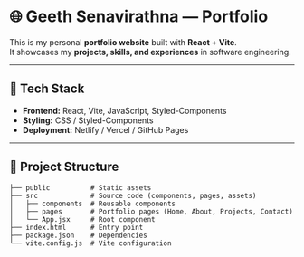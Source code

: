 # 🌐 Geeth Senavirathna — Portfolio

This is my personal **portfolio website** built with **React + Vite**.  
It showcases my **projects, skills, and experiences** in software engineering.

---

## 🚀 Tech Stack
- **Frontend:** React, Vite, JavaScript, Styled-Components  
- **Styling:** CSS / Styled-Components  
- **Deployment:** Netlify / Vercel / GitHub Pages  

---

## 📂 Project Structure

```plaintext
├── public          # Static assets
├── src             # Source code (components, pages, assets)
│   ├── components  # Reusable components
│   ├── pages       # Portfolio pages (Home, About, Projects, Contact)
│   └── App.jsx     # Root component
├── index.html      # Entry point
├── package.json    # Dependencies
└── vite.config.js  # Vite configuration
